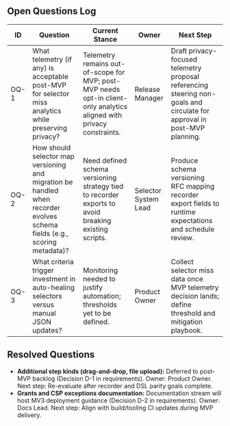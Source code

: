## Open Questions Log

| ID | Question | Current Stance | Owner | Next Step |
| --- | --- | --- | --- | --- |
| OQ-1 | What telemetry (if any) is acceptable post-MVP for selector miss analytics while preserving privacy? | Telemetry remains out-of-scope for MVP; post-MVP needs opt-in client-only analytics aligned with privacy constraints. | Release Manager | Draft privacy-focused telemetry proposal referencing steering non-goals and circulate for approval in post-MVP planning. |
| OQ-2 | How should selector map versioning and migration be handled when recorder evolves schema fields (e.g., scoring metadata)? | Need defined schema versioning strategy tied to recorder exports to avoid breaking existing scripts. | Selector System Lead | Produce schema versioning RFC mapping recorder export fields to runtime expectations and schedule review. |
| OQ-3 | What criteria trigger investment in auto-healing selectors versus manual JSON updates? | Monitoring needed to justify automation; thresholds yet to be defined. | Product Owner | Collect selector miss data once MVP telemetry decision lands; define threshold and mitigation playbook. |

## Resolved Questions

- **Additional step kinds (drag-and-drop, file upload):** Deferred to post-MVP backlog (Decision D-1 in requirements). Owner: Product Owner. Next step: Re-evaluate after recorder and DSL parity goals complete.
- **Grants and CSP exceptions documentation:** Documentation stream will host MV3 deployment guidance (Decision D-2 in requirements). Owner: Docs Lead. Next step: Align with build/tooling CI updates during MVP delivery.
